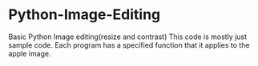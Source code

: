 # Python-Image-Editing
Basic Python Image editing(resize and contrast)
This code is mostly just sample code. Each program has a specified function that it applies to the apple image.
